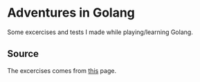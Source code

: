 # Adventures in Golang

Some excercises and tests I made while playing/learning Golang.

## Source

The excercises comes from [this](https://adriann.github.io/programming_problems.html) page.